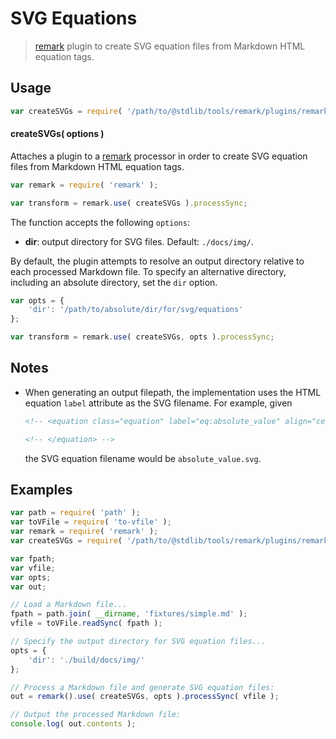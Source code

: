 # SVG Equations

> [remark][remark] plugin to create SVG equation files from Markdown HTML equation tags.


<section class="usage">

## Usage

``` javascript
var createSVGs = require( '/path/to/@stdlib/tools/remark/plugins/remark-write-svg-equations' );
```

#### createSVGs( options )

Attaches a plugin to a [remark][remark] processor in order to create SVG equation files from Markdown HTML equation tags.

``` javascript
var remark = require( 'remark' );

var transform = remark.use( createSVGs ).processSync;
```

The function accepts the following `options`:

* __dir__: output directory for SVG files. Default: `./docs/img/`.

By default, the plugin attempts to resolve an output directory relative to each processed Markdown file. To specify an alternative directory, including an absolute directory, set the `dir` option.

``` javascript
var opts = {
    'dir': '/path/to/absolute/dir/for/svg/equations'
};

var transform = remark.use( createSVGs, opts ).processSync;
```

</section>

<!-- /.usage -->


<section class="notes">

## Notes

* When generating an output filepath, the implementation uses the HTML equation `label` attribute as the SVG filename. For example, given

  ``` html
  <!-- <equation class="equation" label="eq:absolute_value" align="center" raw="|x| = \begin{cases} x & \textrm{if}\ x \geq 0 \\ -x & \textrm{if}\ x < 0\end{cases}" alt="Absolute value"> -->

  <!-- </equation> -->
  ```

  the SVG equation filename would be `absolute_value.svg`.

</section>

<!-- /.notes -->


<section class="examples">

## Examples

``` javascript
var path = require( 'path' );
var toVFile = require( 'to-vfile' );
var remark = require( 'remark' );
var createSVGs = require( '/path/to/@stdlib/tools/remark/plugins/remark-write-svg-equations' );

var fpath;
var vfile;
var opts;
var out;

// Load a Markdown file...
fpath = path.join( __dirname, 'fixtures/simple.md' );
vfile = toVFile.readSync( fpath );

// Specify the output directory for SVG equation files...
opts = {
    'dir': './build/docs/img/'
};

// Process a Markdown file and generate SVG equation files:
out = remark().use( createSVGs, opts ).processSync( vfile );

// Output the processed Markdown file:
console.log( out.contents );
```

</section>

<!-- /.examples -->


<section class="links">

[remark]: https://github.com/wooorm/remark

</section>

<!-- /.links -->
